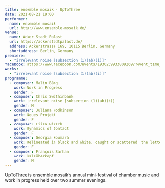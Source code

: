 ```yaml
---
title: ensemble mosaik - UpToThree
date: 2021-08-21 19:00
performer:
  name: ensemble mosaik
  url: http://www.ensemble-mosaik.de/
venue:
  name: Acker Stadt Palast
  url: https://ackerstadtpalast.de/
  address: Ackerstrasse 169, 10115 Berlin, Germany
  shortaddress: Berlin, Germany
premiere:
  - "irrelevant noise [subsection (1)(ab)(i)]"
facebook: https://www.facebook.com/events/1930239933809269/?event_time_id=1930239950475934
works:
  - "irrelevant noise [subsection (1)(ab)(i)]"
programme:
  - composer: Malin Bång
    work: Work in Progress
    gender: F
  - composer: Chris Swithinbank
    work: irrelevant noise [subsection (1)(ab)(i)]
    gender: M
  - composer: Juliana Hodkinson
    work: Neues Projekt
    gender: F
  - composer: Liisa Hirsch
    work: Dynamics of Contact
    gender: F
  - composer: Georgia Koumará
    work: Delineated in black and white, caught or scattered, the letters dance „Im Vox-Haus“
    gender: F
  - composer: François Sarhan
    work: halsüberkopf
    gender: M
---
```

[UpToThree][utt] is ensemble mosaik’s annual mini-festival of chamber music and work in progress held over two summer evenings.

[utt]: http://ensemble-mosaik.de/uptothree/
